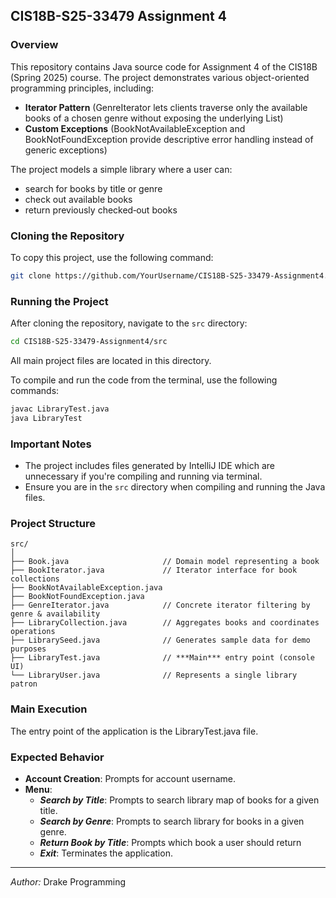 ## CIS18B-S25-33479 Assignment 4

### Overview
This repository contains Java source code for Assignment 4 of the CIS18B (Spring 2025) course. The project demonstrates various object-oriented programming principles, including:
- **Iterator Pattern** (GenreIterator lets clients traverse only the available books of a chosen genre without exposing the underlying List)
- **Custom Exceptions** (BookNotAvailableException and BookNotFoundException provide descriptive error handling instead of generic exceptions)

The project models a simple library where a user can:
- search for books by title or genre
- check out available books
- return previously checked‑out books
  
### Cloning the Repository
To copy this project, use the following command:

```bash
git clone https://github.com/YourUsername/CIS18B-S25-33479-Assignment4.git
```

### Running the Project
After cloning the repository, navigate to the `src` directory:

```bash
cd CIS18B-S25-33479-Assignment4/src
```

All main project files are located in this directory.

To compile and run the code from the terminal, use the following commands:

```bash
javac LibraryTest.java
java LibraryTest
```

### Important Notes
- The project includes files generated by IntelliJ IDE which are unnecessary if you're compiling and running via terminal.
- Ensure you are in the `src` directory when compiling and running the Java files.

### Project Structure
```
src/
│
├── Book.java                     // Domain model representing a book
├── BookIterator.java             // Iterator interface for book collections
├── BookNotAvailableException.java
├── BookNotFoundException.java
├── GenreIterator.java            // Concrete iterator filtering by genre & availability
├── LibraryCollection.java        // Aggregates books and coordinates operations
├── LibrarySeed.java              // Generates sample data for demo purposes
├── LibraryTest.java              // ***Main*** entry point (console UI)
└── LibraryUser.java              // Represents a single library patron

```

### Main Execution
The entry point of the application is the LibraryTest.java file.

### Expected Behavior
- **Account Creation**: Prompts for account username.
- **Menu**:
  - ***Search by Title***: Prompts to search library map of books for a given title.
  - ***Search by Genre***: Prompts to search library for books in a given genre.
  - ***Return Book by Title***: Prompts which book a user should return
  - ***Exit***: Terminates the application.
 
---

*Author:* Drake Programming
